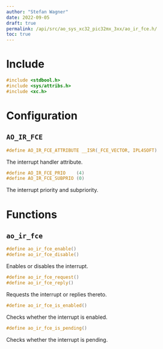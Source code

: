 ```yaml
---
author: "Stefan Wagner"
date: 2022-09-05
draft: true
permalink: /api/src/ao_sys_xc32_pic32mx_3xx/ao_ir_fce.h/
toc: true
---
```


# Include

```c
#include <stdbool.h>
#include <sys/attribs.h>
#include <xc.h>
```

# Configuration

## `AO_IR_FCE`

```c
#define AO_IR_FCE_ATTRIBUTE __ISR(_FCE_VECTOR, IPL4SOFT)
```

The interrupt handler attribute.

```c
#define AO_IR_FCE_PRIO    (4)
#define AO_IR_FCE_SUBPRIO (0)
```

The interrupt priority and subpriority.

# Functions

## `ao_ir_fce`

```c
#define ao_ir_fce_enable()
#define ao_ir_fce_disable()
```

Enables or disables the interrupt.

```c
#define ao_ir_fce_request()
#define ao_ir_fce_reply()
```

Requests the interrupt or replies thereto.

```c
#define ao_ir_fce_is_enabled()
```

Checks whether the interrupt is enabled.

```c
#define ao_ir_fce_is_pending()
```

Checks whether the interrupt is pending.
